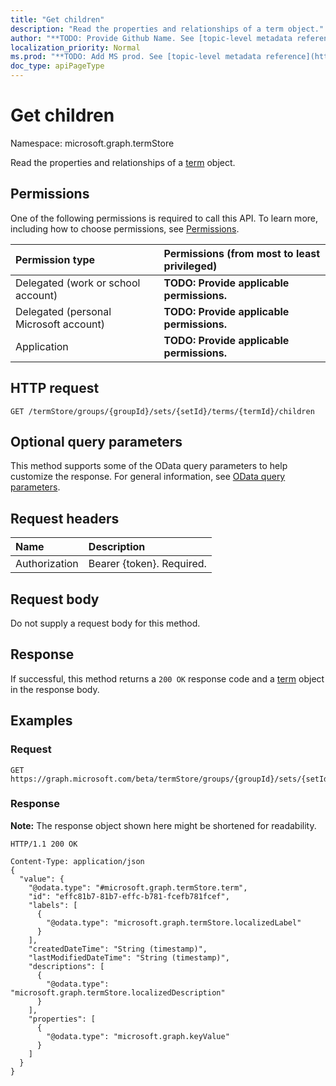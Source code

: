 ```yaml
---
title: "Get children"
description: "Read the properties and relationships of a term object."
author: "**TODO: Provide Github Name. See [topic-level metadata reference](https://msgo.azurewebsites.net/add/document/guidelines/metadata.html#topic-level-metadata)**"
localization_priority: Normal
ms.prod: "**TODO: Add MS prod. See [topic-level metadata reference](https://msgo.azurewebsites.net/add/document/guidelines/metadata.html#topic-level-metadata)**"
doc_type: apiPageType
---
```


# Get children
Namespace: microsoft.graph.termStore

Read the properties and relationships of a [term](../resources/term.md) object.

## Permissions
One of the following permissions is required to call this API. To learn more, including how to choose permissions, see [Permissions](/graph/permissions-reference).

|Permission type|Permissions (from most to least privileged)|
|:---|:---|
|Delegated (work or school account)|**TODO: Provide applicable permissions.**|
|Delegated (personal Microsoft account)|**TODO: Provide applicable permissions.**|
|Application|**TODO: Provide applicable permissions.**|

## HTTP request

<!-- {
  "blockType": "ignored"
}
-->
``` http
GET /termStore/groups/{groupId}/sets/{setId}/terms/{termId}/children
```

## Optional query parameters
This method supports some of the OData query parameters to help customize the response. For general information, see [OData query parameters](/graph/query-parameters).

## Request headers
|Name|Description|
|:---|:---|
|Authorization|Bearer {token}. Required.|

## Request body
Do not supply a request body for this method.

## Response

If successful, this method returns a `200 OK` response code and a [term](../resources/term.md) object in the response body.

## Examples

### Request
<!-- {
  "blockType": "request",
  "name": "get_term"
}
-->
``` http
GET https://graph.microsoft.com/beta/termStore/groups/{groupId}/sets/{setId}/terms/{termId}/children
```


### Response
**Note:** The response object shown here might be shortened for readability.
<!-- {
  "blockType": "response",
  "truncated": true,
  "@odata.type": "microsoft.graph.termStore.term"
}
-->
``` http
HTTP/1.1 200 OK

Content-Type: application/json
{
  "value": {
    "@odata.type": "#microsoft.graph.termStore.term",
    "id": "effc81b7-81b7-effc-b781-fcefb781fcef",
    "labels": [
      {
        "@odata.type": "microsoft.graph.termStore.localizedLabel"
      }
    ],
    "createdDateTime": "String (timestamp)",
    "lastModifiedDateTime": "String (timestamp)",
    "descriptions": [
      {
        "@odata.type": "microsoft.graph.termStore.localizedDescription"
      }
    ],
    "properties": [
      {
        "@odata.type": "microsoft.graph.keyValue"
      }
    ]
  }
}
```

